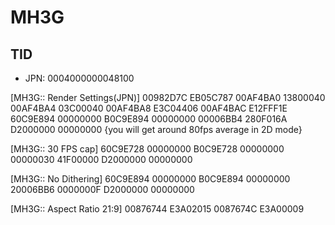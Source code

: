 # MH3G
## TID
- JPN: 0004000000048100

[MH3G:: Render Settings(JPN)]
00982D7C EB05C787
00AF4BA0 13800040
00AF4BA4 03C00040
00AF4BA8 E3C04406
00AF4BAC E12FFF1E
60C9E894 00000000
B0C9E894 00000000
00006BB4 280F016A
D2000000 00000000
{you will get around 80fps average in 2D mode}

[MH3G:: 30 FPS cap]
60C9E728 00000000
B0C9E728 00000000
00000030 41F00000
D2000000 00000000

[MH3G:: No Dithering]
60C9E894 00000000
B0C9E894 00000000
20006BB6 0000000F
D2000000 00000000

[MH3G:: Aspect Ratio 21:9]
00876744 E3A02015
0087674C E3A00009